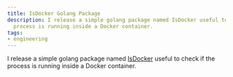```yaml
---
title: IsDocker Golang Package
description: I release a simple golang package named IsDocker useful to check if the
  process is running inside a Docker container.
tags:
- engineering
---
```



I release a simple golang package named [IsDocker](https://github.com/dlion/IsDocker) useful to check if the process is running inside a Docker container.
